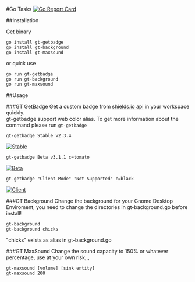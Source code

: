 #Go Tasks
[![Go Report Card](https://goreportcard.com/badge/github.com/saintplay/gotasks)](https://goreportcard.com/report/github.com/saintplay/gotasks)

##Installation

Get binary
```
go install gt-getbadge
go install gt-background
go install gt-maxsound
```
or quick use
```
go run gt-getbadge
go run gt-background
go run gt-maxsound
```

##Usage


###GT GetBadge
Get a custom badge from [shields.io api](http://shields.io) in your workspace quickly.  
gt-getbadge support web color alias.
To get more information about the command please run `gt-getbadge`

```
gt-getbadge Stable v2.3.4
```
[![Stable](http://saintplay.github.io/gotasks/assets/stable.svg)](#)

```
gt-getbadge Beta v3.1.1 c=tomato
```
[![Beta](http://saintplay.github.io/gotasks/assets/beta.svg)](#)


```
gt-getbadge "Client Mode" "Not Supported" c=black
```
[![Client](http://saintplay.github.io/gotasks/assets/client.svg)](#)

###GT Background
Change the background for your Gnome Desktop Enviroment, you need to change the directories in gt-background.go before install!

```
gt-background
gt-background chicks
```
"chicks" exists as alias in gt-background.go

###GT MaxSound
Change the sound capacity to 150% or whatever percentage, use at your own risk,,,
```
gt-maxsound [volume] [sink entity]
gt-maxsound 200
```
